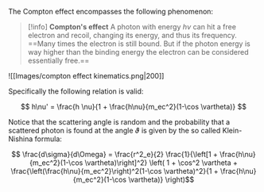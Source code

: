 The Compton effect encompasses the following phenomenon:

>[!info] **Compton's effect**
A photon with energy $h\nu$ can hit a free electron and recoil, changing its energy, and thus its frequency.
==Many times the electron is still bound. But if the photon energy is way higher than the binding energy the electron can be considered essentially free.==

![[Images/compton effect kinematics.png|200]]

Specifically the following relation is valid:

$$ h\nu' = \frac{h \nu}{1 + \frac{h\nu}{m_ec^2}(1-\cos \vartheta)} $$

Notice that the scattering angle is random and the probability that a scattered photon is found at the angle $\vartheta$ is given by the so called Klein-Nishina formula:

$$ \frac{d\sigma}{d\Omega} = \frac{r^2_e}{2} \frac{1}{\left[1 + \frac{h\nu}{m_ec^2}(1-\cos \vartheta)\right]^2} \left( 1 + \cos^2 \vartheta + \frac{\left(\frac{h\nu}{m_ec^2}\right)^2(1-\cos \vartheta)^2}{1 + \frac{h\nu}{m_ec^2}(1-\cos \vartheta)} \right)$$
